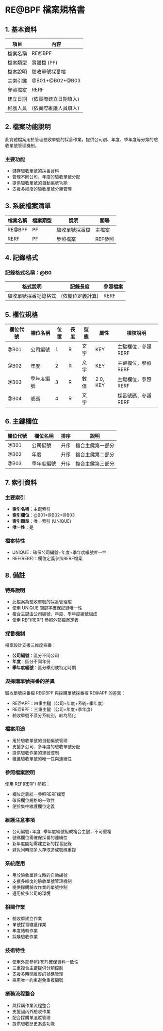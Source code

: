 # RE@BPF 檔案規格書

## 1. 基本資料

| 項目 | 內容 |
|------|------|
| 檔案名稱 | RE@BPF |
| 檔案類型 | 實體檔 (PF) |
| 檔案說明 | 驗收單號採番檔 |
| 主索引鍵 | @B01+@B02+@B03 |
| 參照檔案 | RERF |
| 建立日期 | (依實際建立日期填入) |
| 維護人員 | (依實際維護人員填入) |

## 2. 檔案功能說明

此實體檔案用於管理驗收單號的採番作業，提供公司別、年度、季年度等分類的驗收單號管理機制。

### 主要功能
- 儲存驗收單號的採番資料
- 管理不同公司、年度的驗收單號分配
- 提供驗收單號的自動編號功能
- 支援多維度的驗收單號分類管理

## 3. 系統檔案清單

| 檔案名稱 | 檔案類型 | 說明 | 關聯 |
|----------|----------|------|------|
| RE@BPF | PF | 驗收單號採番檔 | 主檔案 |
| RERF | PF | 參照檔案 | REF參照 |

## 4. 記錄格式

### 記錄格式名稱：@B0

| 格式說明 | 記錄長度 | 參照檔案 |
|----------|----------|----------|
| 驗收單號採番記錄格式 | (依欄位定義計算) | RERF |

## 5. 欄位規格

| 欄位代號 | 欄位名稱 | 位置 | 長度 | 型態 | 屬性 | 檢核說明 |
|----------|----------|------|------|------|------|----------|
| @B01 | 公司編號 | 1 | R | 文字 | KEY | 主鍵欄位，參照RERF |
| @B02 | 年度 | 2 | R | 文字 | KEY | 主鍵欄位，參照RERF |
| @B03 | 季年度編號 | 3 | R | 數值 | 2 0, KEY | 主鍵欄位，參照RERF |
| @B04 | 號碼 | 4 | R | 文字 | | 採番號碼，參照RERF |

## 6. 主鍵欄位

| 欄位代號 | 欄位名稱 | 排序 | 說明 |
|----------|----------|------|------|
| @B01 | 公司編號 | 升序 | 複合主鍵第一部分 |
| @B02 | 年度 | 升序 | 複合主鍵第二部分 |
| @B03 | 季年度編號 | 升序 | 複合主鍵第三部分 |

## 7. 索引資料

### 主要索引
- **索引名稱**：主鍵索引
- **索引欄位**：@B01+@B02+@B03
- **索引類型**：唯一索引 (UNIQUE)
- **唯一性**：是

### 檔案特性
- UNIQUE：確保公司編號+年度+季年度編號唯一性
- REF(RERF)：欄位定義參照RERF檔案

## 8. 備註

### 特殊說明
- 此檔案為驗收單號的採番管理檔
- 使用 UNIQUE 關鍵字確保記錄唯一性
- 複合主鍵由公司編號、年度、季年度編號組成
- 使用 REF(RERF) 參照外部檔案定義

### 採番機制
檔案設計支援三維度採番：
- **公司編號**：區分不同公司
- **年度**：區分不同年份
- **季年度編號**：區分季別或特定時期

### 與採購單號採番的差異
驗收單號採番檔 RE@BPF 與採購單號採番檔 RE@APF 的差異：
- RE@APF：四重主鍵（公司+年度+系統+季年度）
- RE@BPF：三重主鍵（公司+年度+季年度）
- 驗收單號不區分系統別，較為簡化

### 檔案用途
- 用於驗收單號的自動編號管理
- 支援多公司、多年度的驗收單號分配
- 提供驗收作業的單號控制
- 維護驗收單號的唯一性與連續性

### 參照檔案說明
使用 REF(RERF) 參照：
- 欄位定義統一參照RERF檔案
- 確保欄位規格的一致性
- 便於集中維護欄位定義

### 維護注意事項
- 公司編號+年度+季年度編號組成複合主鍵，不可重複
- 號碼欄位需確保採番的連續性
- 新年度開始需建立新的採番記錄
- 避免同時間多人存取造成號碼重複

### 系統應用
- 用於驗收單建立時的自動編號
- 支援多維度的驗收單號管理機制
- 提供採購驗收作業的單號控制
- 適用於多公司的環境

### 相關作業
- 驗收單建立作業
- 單號採番維護作業
- 年度結轉作業
- 採購驗收作業

### 技術特性
- 使用外部參照(REF)確保資料一致性
- 三重複合主鍵提供分類控制
- 支援多時間維度的號碼管理
- 採用唯一約束避免重複編號

### 業務流程整合
- 與採購作業流程整合
- 支援國內外驗收作業
- 配合採購單追蹤管理
- 提供驗收歷史追溯功能 
